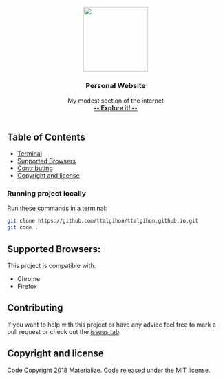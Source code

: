 <p align="center">
  <a href="https://ttalgihon.github.io/">
    <img src="#" width="150">
  </a>
</p>

<h3 align="center">Personal Website</h3>

<p align="center">
My modest section of the internet
  <br>
  <a href="https://ttalgihon.github.io/"><strong>-- Explore it! --</strong></a>
  <br>
  <br>

## Table of Contents
- [Terminal](#Running-project-locally)
- [Supported Browsers](#supported-browsers)
- [Contributing](#contributing)
- [Copyright and license](#copyright-and-license)

### Running project locally
Run these commands in a terminal:

```bash
git clone https://github.com/ttalgihon/ttalgihon.github.io.git
git code .
```

## Supported Browsers:
This project is compatible with:

- Chrome
- Firefox

## Contributing
If you want to help with this project or have any advice feel free to mark a pull request or check out the [issues tab](https://github.com/ttalgihon/ttalgihon.github.io/issues). 

## Copyright and license
Code Copyright 2018 Materialize. Code released under the MIT license.
